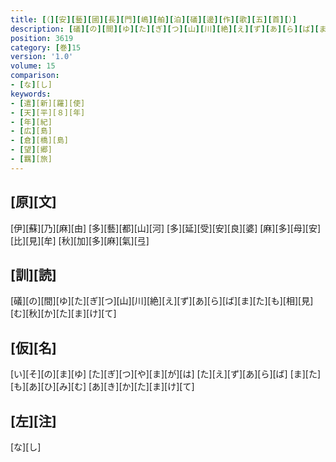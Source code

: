 ```yaml
---
title: [（][安][藝][國][長][門][嶋][舶][泊][礒][邊][作][歌][五][首][）]
description: [礒][の][間][ゆ][た][ぎ][つ][山][川][絶][え][ず][あ][ら][ば][ま][た][も][相][見][む][秋][か][た][ま][け][て]
position: 3619
category: [巻]15
version: '1.0'
volume: 15
comparison:
- [な][し]
keywords:
- [遣][新][羅][使]
- [天][平][８][年]
- [年][紀]
- [広][島]
- [倉][橋][島]
- [望][郷]
- [羈][旅]
---
```


## [原][文]

[伊][蘇][乃][麻][由] [多][藝][都][山][河] [多][延][受][安][良][婆] [麻][多][母][安][比][見][牟] [秋][加][多][麻][氣][弖]

## [訓][読]

[礒][の][間][ゆ][た][ぎ][つ][山][川][絶][え][ず][あ][ら][ば][ま][た][も][相][見][む][秋][か][た][ま][け][て]

## [仮][名]

[い][そ][の][ま][ゆ] [た][ぎ][つ][や][ま][が][は] [た][え][ず][あ][ら][ば] [ま][た][も][あ][ひ][み][む] [あ][き][か][た][ま][け][て]

## [左][注]

[な][し]
